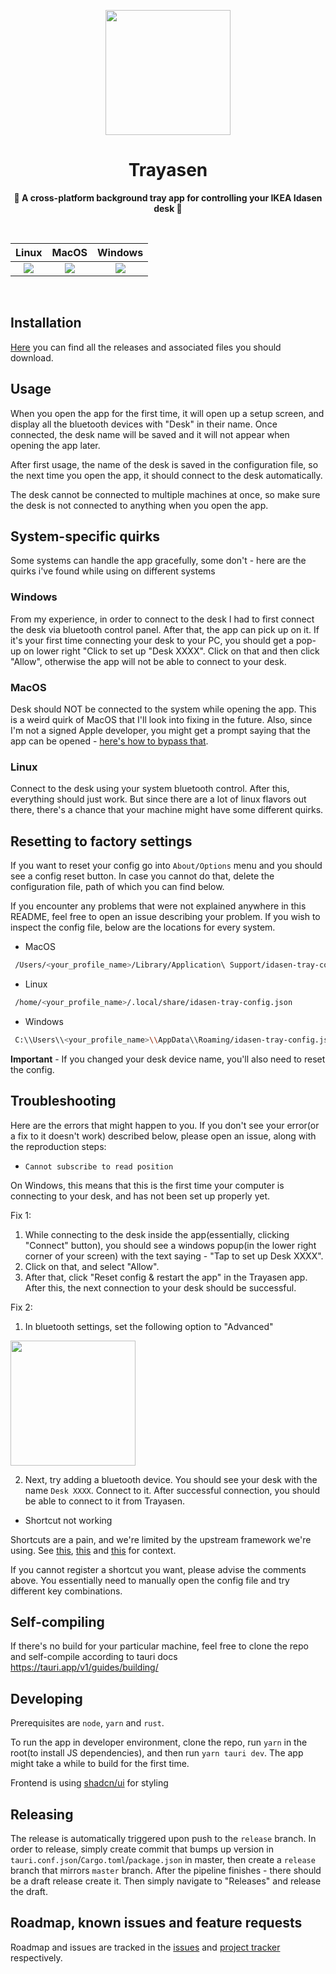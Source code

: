 <p align="center">
</p>

<div align="center">
<img src="https://github.com/golota60/trayasen/blob/master/public/carrot.png" width="200">
	<h1>Trayasen</h1>
	<p>
		<b>🥕 A cross-platform background tray app for controlling your IKEA Idasen desk 🥕</b>
	</p>
	<br>
</div>

|                                Linux                                 |                                MacOS                                 |                              Windows                               |
| :------------------------------------------------------------------: | :------------------------------------------------------------------: | :----------------------------------------------------------------: |
| ![](https://github.com/golota60/trayasen/blob/master/linux-demo.png) | ![](https://github.com/golota60/trayasen/blob/master/macos-demo.png) | ![](https://github.com/golota60/trayasen/blob/master/win-demo.png) |

<br>

## Installation

[Here](https://github.com/golota60/trayasen/releases/) you can find all the releases and associated files you should download.

## Usage

When you open the app for the first time, it will open up a setup screen, and display all the bluetooth devices with "Desk" in their name. Once connected, the desk name will be saved and it will not appear when opening the app later.

After first usage, the name of the desk is saved in the configuration file, so the next time you open the app, it should connect to the desk automatically.

The desk cannot be connected to multiple machines at once, so make sure the desk is not connected to anything when you open the app.

## System-specific quirks

Some systems can handle the app gracefully, some don't - here are the quirks i've found while using on different systems

### Windows

From my experience, in order to connect to the desk I had to first connect the desk via bluetooth control panel. After that, the app can pick up on it. If it's your first time connecting your desk to your PC, you should get a pop-up on lower right "Click to set up "Desk XXXX". Click on that and then click "Allow", otherwise the app will not be able to connect to your desk.

### MacOS

Desk should NOT be connected to the system while opening the app. This is a weird quirk of MacOS that I'll look into fixing in the future. Also, since I'm not a signed Apple developer, you might get a prompt saying that the app can be opened - [here's how to bypass that](https://apple.stackexchange.com/a/267555).

### Linux

Connect to the desk using your system bluetooth control. After this, everything should just work. But since there are a lot of linux flavors out there, there's a chance that your machine might have some different quirks.

## Resetting to factory settings

If you want to reset your config go into `About/Options` menu and you should see a config reset button. In case you cannot do that, delete the configuration file, path of which you can find below.

If you encounter any problems that were not explained anywhere in this README, feel free to open an issue describing your problem. If you wish to inspect the config file, below are the locations for every system.

- MacOS

```bash
 /Users/<your_profile_name>/Library/Application\ Support/idasen-tray-config.json
```

- Linux

```bash
 /home/<your_profile_name>/.local/share/idasen-tray-config.json
```

- Windows

```bash
 C:\\Users\\<your_profile_name>\\AppData\\Roaming/idasen-tray-config.json
```

**Important** - If you changed your desk device name, you'll also need to reset the config.

## Troubleshooting

Here are the errors that might happen to you. If you don't see your error(or a fix to it doesn't work) described below, please open an issue, along with the reproduction steps:

- `Cannot subscribe to read position`

On Windows, this means that this is the first time your computer is connecting to your desk, and has not been set up properly yet.

Fix 1: 
1. While connecting to the desk inside the app(essentially, clicking "Connect" button), you should see a windows popup(in the lower right corner of your screen) with the text saying - "Tap to set up Desk XXXX". 
2. Click on that, and select "Allow". 
3. After that, click "Reset config & restart the app" in the Trayasen app. After this, the next connection to your desk should be successful.

Fix 2:
1. In bluetooth settings, set the following option to "Advanced" 
<img src="https://github.com/golota60/trayasen/blob/master/win-bluetooth.png" width="200">

2. Next, try adding a bluetooth device. You should see your desk with the name `Desk XXXX`. Connect to it. After successful connection, you should be able to connect to it from Trayasen. 

- Shortcut not working

Shortcuts are a pain, and we're limited by the upstream framework we're using. See [this](https://github.com/golota60/trayasen/issues/20#issuecomment-1868359329), [this](https://github.com/golota60/trayasen/issues/20#issuecomment-1725195092) and [this](https://github.com/golota60/trayasen/issues/16#issuecomment-1724970876) for context.

If you cannot register a shortcut you want, please advise the comments above. You essentially need to manually open the config file and try different key combinations.


## Self-compiling

If there's no build for your particular machine, feel free to clone the repo and self-compile according to tauri docs
https://tauri.app/v1/guides/building/

## Developing

Prerequisites are `node`, `yarn` and `rust`.

To run the app in developer environment, clone the repo, run `yarn` in the root(to install JS dependencies), and then run `yarn tauri dev`. The app might take a while to build for the first time.

Frontend is using [shadcn/ui](https://ui.shadcn.com/) for styling 

## Releasing

The release is automatically triggered upon push to the `release` branch. In order to release, simply create commit that bumps up version in `tauri.conf.json`/`Cargo.toml`/`package.json` in master, then create a `release` branch that mirrors `master` branch. After the pipeline finishes - there should be a draft release create it. Then simply navigate to "Releases" and release the draft.

## Roadmap, known issues and feature requests

Roadmap and issues are tracked in the [issues](https://github.com/golota60/trayasen/issues) and [project tracker](https://github.com/users/golota60/projects/3) respectively.